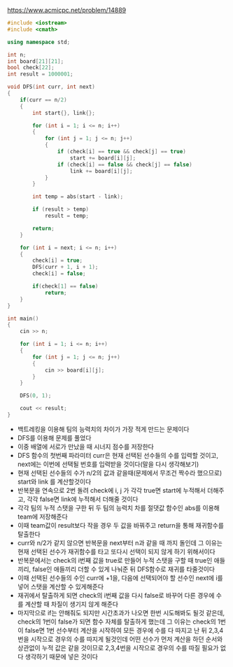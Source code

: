 https://www.acmicpc.net/problem/14889
```C++
#include <iostream>
#include <cmath>

using namespace std;

int n;
int board[21][21];
bool check[22];
int result = 1000001;

void DFS(int curr, int next)
{
	if(curr == n/2)
	{
		int start{}, link{};

		for (int i = 1; i <= n; i++)
		{
			for (int j = 1; j <= n; j++)
			{
				if (check[i] == true && check[j] == true)
					start += board[i][j];
				if (check[i] == false && check[j] == false)
					link += board[i][j];
			}
		}

		int temp = abs(start - link);

		if (result > temp)
			result = temp;

		return;
	}

	for (int i = next; i <= n; i++)
	{
		check[i] = true;
		DFS(curr + 1, i + 1);
		check[i] = false;

		if(check[1] == false)
			return;
	}
}

int main()
{
	cin >> n;

	for (int i = 1; i <= n; i++)
	{
		for (int j = 1; j <= n; j++)
		{
			cin >> board[i][j];
		}
	}

	DFS(0, 1);

	cout << result;
}
```
- 백트레킹을 이용해 팀의 능력치의 차이가 가장 적게 만드는 문제이다
- DFS를 이용해 문제를 풀었다
- 이중 배열에 서로가 만났을 때 시너지 점수를 저장한다
- DFS 함수의 첫번째 파라미터 curr은 현재 선택된 선수들의 수를 입력할 것이고,  next에는 이번에 선택될 번호를 입력받을 것이다(말을 다시 생각해보기)
- 현재 선택된 선수들의 수가 n/2의 값과 같을때(문제에서 무조건 짝수라 했으므로)  start와 link 를 계산할것이다
- 반복문을 연속으로 2번 돌려 check에 i, j 가 각각 true면 start에 누적해서 더해주고, 각각 false면 link에 누적해서 더해줄 것이다
- 각각 팀의 누적 스탯을 구한 뒤 두 팀의 능력치 차를 절댓값 함수인 abs를 이용해 team에 저장해준다
- 이때 team값이 result보다 작을 경우 두 값을 바꿔주고 return을 통해 재귀함수를 탈출한다
- curr와 n/2가 같지 않으면 반복문을 next부터 n과 같을 때 까지 돌인데 그 이유는 현재 선택된 선수가 재귀함수를 타고 또다시 선택이 되지 않게 하기 위해서이다
- 반복문에서는 check의 i번째 값을 true로 만들어 누적 스탯을 구할 때 true인 애들끼리, false인 애들끼리 더할 수 있게 나눠준 뒤 DFS함수로 재귀를 타줄것이다
- 이때 선택된 선수들의 수인 curr에 +1을, 다음에 선택되어야 할 선수인 next에 i를 넣어 스탯을 계산할 수 있게해준다
- 재귀에서 탈출하게 되면 check의 i번째 값을 다시 false로 바꾸어 다른 경우에 수 를 계산할 때 차질이 생기지 않게 해준다
- 마지막으로 if는 안해줘도 되지만 시간초과가 나오면 한번 시도해봐도 될것 같은데, check의 1번이 false가 되면 함수 자체를 탈출하게 했는데 그 이유는 check의 1번이 false면 1번 선수부터 계산을 시작하여 모든 경우에 수를 다 따지고  난 뒤 2,3,4번을 시작으로 경우의 수를 따지게 될것인데 어떤 선수가 먼저 계산을 하던 순서와 상관없이 누적 값은 같을 것이므로 2,3,4번을 시작으로 경우의 수를 따질 필요가 없다 생각하기 때문에 넣은 것이다 